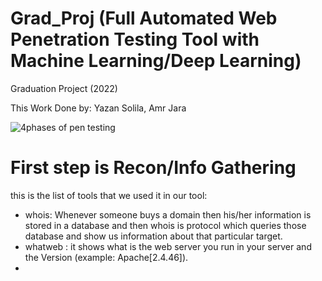 # Grad_Proj (Full Automated Web Penetration Testing Tool with Machine Learning/Deep Learning)
Graduation Project (2022)

This Work Done by: Yazan Solila, Amr Jara

![4phases of pen testing](https://user-images.githubusercontent.com/72103457/182890074-f80a91a3-b8ec-4b97-aa6c-24a5011d7a84.jpg)

# First step is Recon/Info Gathering

this is the list of tools that we used it in our tool:

* whois: Whenever someone buys a domain then his/her information is stored in a database and then whois is protocol which queries those database and show us information about that particular target.
* whatweb : it shows what is the web server you run in your server and the Version (example: Apache[2.4.46]).
* 

